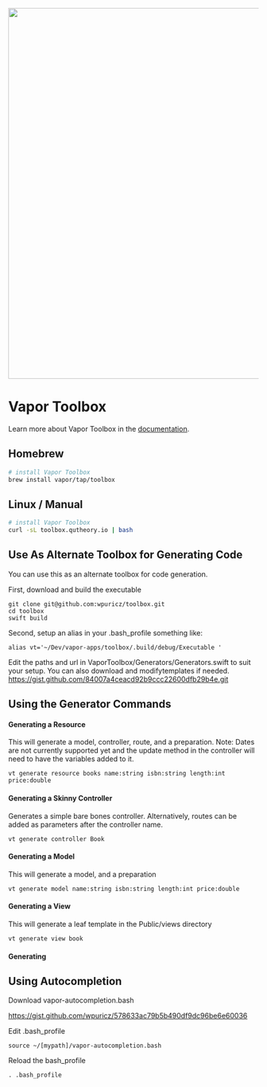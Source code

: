 <p align="center">
<img src="https://cloud.githubusercontent.com/assets/1342803/16012068/d98ba914-3155-11e6-8efe-733f35fe67a3.png" width="745" align="middle"/>
</p>

# Vapor Toolbox

Learn more about Vapor Toolbox in the <a href="https://vapor.github.io/documentation/getting-started/install-toolbox.html">documentation</a>.

## Homebrew

```sh
# install Vapor Toolbox
brew install vapor/tap/toolbox
```

## Linux / Manual
```sh
# install Vapor Toolbox
curl -sL toolbox.qutheory.io | bash
```

## Use As Alternate Toolbox for Generating Code
You can use this as an alternate toolbox for code generation.

First, download and build the executable

```
git clone git@github.com:wpuricz/toolbox.git
cd toolbox
swift build
```

Second, setup an alias in your .bash_profile something like:

    alias vt='~/Dev/vapor-apps/toolbox/.build/debug/Executable '

Edit the paths and url in VaporToolbox/Generators/Generators.swift to suit your setup. You can also download and modifytemplates if needed.
<a href="https://gist.github.com/84007a4ceacd92b9ccc22600dfb29b4e.git">https://gist.github.com/84007a4ceacd92b9ccc22600dfb29b4e.git</a>

## Using the Generator Commands

#### Generating a Resource
This will generate a model, controller, route, and a preparation. Note: Dates are not currently supported yet and the update method in the controller will need to have the variables added to it.

    vt generate resource books name:string isbn:string length:int price:double

#### Generating a Skinny Controller
Generates a simple bare bones controller. Alternatively, routes can be added as parameters after the controller name.

    vt generate controller Book

#### Generating a Model
This will generate a model, and a preparation

    vt generate model name:string isbn:string length:int price:double

#### Generating a View
This will generate a leaf template in the Public/views directory

    vt generate view book

#### Generating 

## Using Autocompletion

Download vapor-autocompletion.bash

<a href="https://gist.github.com/wpuricz/578633ac79b5b490df9dc96be6e60036">https://gist.github.com/wpuricz/578633ac79b5b490df9dc96be6e60036</a>

Edit .bash_profile

    source ~/[mypath]/vapor-autocompletion.bash

Reload the bash_profile

    . .bash_profile
